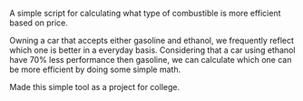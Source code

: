 A simple script for calculating what type of combustible is more efficient based on price.

Owning a car that accepts either gasoline and ethanol, we frequently reflect which one is better in a everyday basis. 
Considering that a car using ethanol have 70% less performance then gasoline, we can calculate which one can be more efficient 
by doing some simple math. 

Made this simple tool as a project for college.
